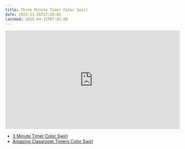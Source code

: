 ```yaml
---
title: Three Minute Timer Color Swirl
date: 2023-11-26T17:28:01
lastmod: 2025-04-15T07:02:00
---
```


<div class="iframe-16-9-container">
<iframe class="youTubeIframe" width="560" height="315" src="https://www.youtube.com/embed/k_sTU_SRjHQ" title="YouTube video player" frameborder="0" allow="accelerometer; autoplay; clipboard-write; encrypted-media; gyroscope; picture-in-picture; web-share" allowfullscreen></iframe>
</div>

- [3 Minute Timer Color Swirl](https://youtu.be/k_sTU_SRjHQ)
- [Amazing Classroom Timers Color Swirl](../amazing-classroom-timers-color-swirl.md)
